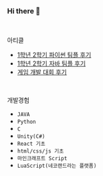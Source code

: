 ### Hi there 👋

<br>

아티클
- <a href="https://blog.naver.com/bubbletea03/222950989285">1학년 2학기 파이썬 팀플 후기</a>
- <a href="https://blog.naver.com/bubbletea03/222965469584">1학년 2학기 자바 팀플 후기</a>
- <a href="https://blog.naver.com/bubbletea03/222939021559">게임 개발 대회 후기</a>

<br>

개발경험
- `JAVA`
- `Python`
- `C`
- `Unity(C#)`
- `React 기초`
- `html/css/js 기초` 
- `마인크래프트 Script` 
- `LuaScript(네코랜드라는 플랫폼)`
